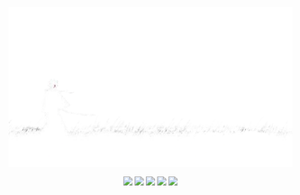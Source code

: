 <p align="center">
  <img src="assets/new.png">
</p>

<p align="center">
    <img src="https://img.shields.io/badge/License-MIT-important">
    <img src="https://img.shields.io/badge/Language-JavaScript-yellow">
    <img src="https://img.shields.io/badge/Language-CSS-blue">
    <img src="https://img.shields.io/badge/Language-HTML-orange">
  </a>
  <a href="https://github.com/Mimifunk/deface-page">
    <img src="https://visitor-badge.laobi.icu/badge?page_id=Mimifunk.deface-page" /></a>
  </a> 
